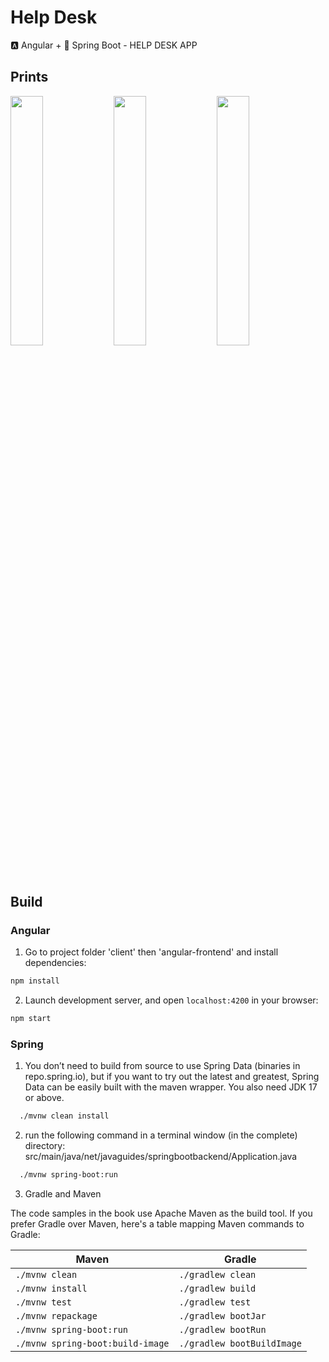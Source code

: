 # Help Desk
 🅰 Angular + 🍃 Spring Boot  - HELP DESK APP

## Prints
<img src="https://github.com/petscaramussi/helpDesk/tree/main/prints/1.png" width="32%"> <img src="https://github.com/petscaramussi/helpDesk/tree/main/prints/2.png" width="32%"> <img src="https://github.com/petscaramussi/helpDesk/tree/main/prints/3.png" width="32%">


## Build

### Angular

1. Go to project folder 'client' then 'angular-frontend' and install dependencies:
 ```bash
 npm install
 ```
 
2. Launch development server, and open `localhost:4200` in your browser:
 ```bash
 npm start
 ```
 
 ### Spring
 
 1. You don’t need to build from source to use Spring Data (binaries in repo.spring.io), but if you want to try out the latest and greatest, Spring Data can be easily built with the maven wrapper. You also need JDK 17 or above.
  ```bash
    ./mvnw clean install
 ```
 
 2. run the following command in a terminal window (in the complete) directory: src/main/java/net/javaguides/springbootbackend/Application.java
 ```bash
   ./mvnw spring-boot:run
 ```
 
 3. Gradle and Maven

The code samples in the book use Apache Maven as the build tool. If you prefer Gradle over Maven, here's a table mapping Maven commands to Gradle:

| Maven                            | Gradle                     |
| -------------------------------- | -------------------------- |
| `./mvnw clean`                   | `./gradlew clean`          |
| `./mvnw install`                 | `./gradlew build`          |
| `./mvnw test`                    | `./gradlew test`           |
| `./mvnw repackage`               | `./gradlew bootJar`        |
| `./mvnw spring-boot:run`         | `./gradlew bootRun`        |
| `./mvnw spring-boot:build-image` | `./gradlew bootBuildImage` |

